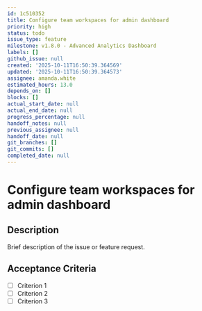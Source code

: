 ```yaml
---
id: 1c510352
title: Configure team workspaces for admin dashboard
priority: high
status: todo
issue_type: feature
milestone: v1.8.0 - Advanced Analytics Dashboard
labels: []
github_issue: null
created: '2025-10-11T16:50:39.364569'
updated: '2025-10-11T16:50:39.364573'
assignee: amanda.white
estimated_hours: 13.0
depends_on: []
blocks: []
actual_start_date: null
actual_end_date: null
progress_percentage: null
handoff_notes: null
previous_assignee: null
handoff_date: null
git_branches: []
git_commits: []
completed_date: null
---
```


# Configure team workspaces for admin dashboard

## Description

Brief description of the issue or feature request.

## Acceptance Criteria

- [ ] Criterion 1
- [ ] Criterion 2
- [ ] Criterion 3